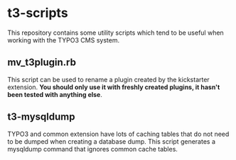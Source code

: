 # t3-scripts
This repository contains some utility scripts which tend to be useful when working with
the TYPO3 CMS system. 


## mv_t3plugin.rb
This script can be used to rename a plugin created by the kickstarter extension. **You
should only use it with freshly created plugins, it hasn't been tested with anything
else**.


## t3-mysqldump
TYPO3 and common extension have lots of caching tables that do not need to be
dumped when creating a database dump. This script generates a mysqldump command
that ignores common cache tables.
